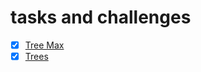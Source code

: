 # tasks and challenges 
- [x] [Tree Max](https://github.com/SalimHass/data-structures-and-algorithms/blob/main/data_structures_and_algorithms/find_max.md)
- [x] [Trees](https://github.com/SalimHass/data-structures-and-algorithms/blob/main/data_structures_and_algorithms/trees.md)
